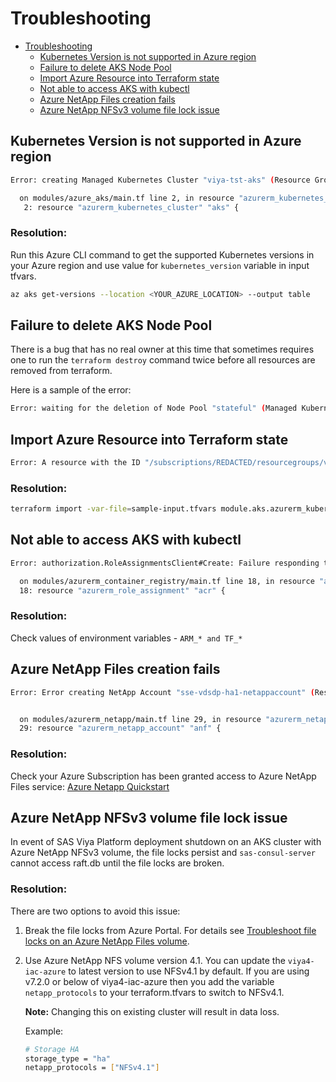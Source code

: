 # Troubleshooting

- [Troubleshooting](#troubleshooting)
  - [Kubernetes Version is not supported in Azure region](#kubernetes-version-is-not-supported-in-azure-region)
  - [Failure to delete AKS Node Pool](#failure-to-delete-aks-node-pool)
  - [Import Azure Resource into Terraform state](#import-azure-resource-into-terraform-state)
  - [Not able to access AKS with kubectl](#not-able-to-access-aks-with-kubectl)
  - [Azure NetApp Files creation fails](#azure-netapp-files-creation-fails)
  - [Azure NetApp NFSv3 volume file lock issue](#azure-netapp-nfsv3-volume-file-lock-issue)

##  Kubernetes Version is not supported in Azure region
```bash
Error: creating Managed Kubernetes Cluster "viya-tst-aks" (Resource Group "viya-tst-rg"): containerservice.ManagedClustersClient#CreateOrUpdate: Failure sending request: StatusCode=0 -- Original Error: Code="AgentPoolK8sVersionNotSupported" Message="Version 1.18.14 is not supported in this region. Please use [az aks get-versions] command to get the supported version list in this region. For more information, please check https://aka.ms/supported-version-list"

  on modules/azure_aks/main.tf line 2, in resource "azurerm_kubernetes_cluster" "aks":
   2: resource "azurerm_kubernetes_cluster" "aks" {
```
### Resolution:
Run this Azure CLI command to get the supported Kubernetes versions in your Azure region and use value for `kubernetes_version` variable in input tfvars.
```bash
az aks get-versions --location <YOUR_AZURE_LOCATION> --output table 
```

## Failure to delete AKS Node Pool

There is a bug that has no real owner at this time that sometimes requires one to run the `terraform destroy` command twice before all resources are removed from terraform.

Here is a sample of the error:

```bash
Error: waiting for the deletion of Node Pool "stateful" (Managed Kubernetes Cluster "viya-tst1-aks" / Resource Group "viya-tst1-rg"): Code="Canceled" Message="The operation was overriden and canceled by a later operation REDACTED."
```

## Import Azure Resource into Terraform state

```bash
Error: A resource with the ID "/subscriptions/REDACTED/resourcegroups/viya-tst-rg/providers/Microsoft.ContainerService/managedClusters/viya-tst-aks/agentPools/stateless" already exists - to be managed via Terraform this resource needs to be imported into the State. Please see the resource documentation for "azurerm_kubernetes_cluster_node_pool" for more information.
```

### Resolution:

```bash
terraform import -var-file=sample-input.tfvars module.aks.azurerm_kubernetes_cluster.aks '/subscription/REDACTED/../../'
```

## Not able to access AKS with kubectl

```bash
Error: authorization.RoleAssignmentsClient#Create: Failure responding to request: StatusCode=403 -- Original Error: autorest/azure: Service returned an error. Status=403 Code="AuthorizationFailed" Message="The client 'REDACTED' with object id 'REDACTED' does not have authorization to perform action 'Microsoft.Authorization/roleAssignments/write' over scope '/subscriptions/REDACTED/resourceGroups/viya-tst-rg/providers/Microsoft.ContainerRegistry/registries/viyatstacr/providers/Microsoft.Authorization/roleAssignments/REDACTED' or the scope is invalid. If access was recently granted, please refresh your credentials."

  on modules/azurerm_container_registry/main.tf line 18, in resource "azurerm_role_assignment" "acr":
  18: resource "azurerm_role_assignment" "acr" {
```

### Resolution:
Check values of environment variables - `ARM_* and TF_*`

## Azure NetApp Files creation fails

```bash
Error: Error creating NetApp Account "sse-vdsdp-ha1-netappaccount" (Resource Group "sse-vdsdp-ha1-rg"): netappre sending request: StatusCode=404 -- Original Error: Code="InvalidResourceType" Message="The resource type cocrosoft.NetApp' for api version '2019-10-01'."


  on modules/azurerm_netapp/main.tf line 29, in resource "azurerm_netapp_account" "anf":
  29: resource "azurerm_netapp_account" "anf" {
 ```

 ### Resolution:
 Check your Azure Subscription has been granted access to Azure NetApp Files service: [Azure Netapp Quickstart](https://docs.microsoft.com/en-us/azure/azure-netapp-files/azure-netapp-files-quickstart-set-up-account-create-volumes?tabs=azure-portal#before-you-begin)


## Azure NetApp NFSv3 volume file lock issue
In event of SAS Viya Platform deployment shutdown on an AKS cluster with Azure NetApp NFSv3 volume, the file locks persist and `sas-consul-server` cannot access raft.db until the file locks are broken. 

### Resolution:
There are two options to avoid this issue:

1. Break the file locks from Azure Portal. For details see [Troubleshoot file locks on an Azure NetApp Files volume](https://learn.microsoft.com/en-us/azure/azure-netapp-files/troubleshoot-file-locks).

2. Use Azure NetApp NFS volume version 4.1. You can update the `viya4-iac-azure` to latest version to use NFSv4.1 by default. If you are using v7.2.0 or below of viya4-iac-azure then you add the variable `netapp_protocols` to your terraform.tfvars to switch to NFSv4.1.

   **Note:** Changing this on existing cluster will result in data loss.
   
   Example:
   ```bash
   # Storage HA
   storage_type = "ha"
   netapp_protocols = ["NFSv4.1"]
   ``` 
